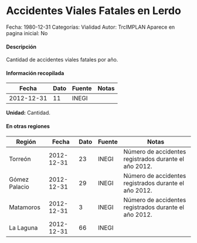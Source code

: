 Accidentes Viales Fatales en Lerdo
=====

Fecha: 1980-12-31
Categorías: Vialidad
Autor: TrcIMPLAN
Aparece en pagina inicial: No

#### Descripción

Cantidad de accidentes viales fatales por año.

#### Información recopilada

<table class="table table-hover table-bordered matriz">
<thead>
<tr>
<th>Fecha</th>
<th>Dato</th>
<th>Fuente</th>
<th>Notas</th>
</tr>
</thead>
<tbody>
<tr>
<td>2012-12-31</td>
<td class="derecha">11</td>
<td>INEGI</td>
<td></td>
</tr>
</tbody>
</table>

<b>Unidad:</b> Cantidad.




#### En otras regiones

<table class="table table-hover table-bordered matriz">
<thead>
<tr>
<th>Región</th>
<th>Fecha</th>
<th>Dato</th>
<th>Fuente</th>
<th>Notas</th>
</tr>
</thead>
<tbody>
<tr>
<td>Torreón</td>
<td>2012-12-31</td>
<td class="derecha">23</td>
<td>INEGI</td>
<td>Número de accidentes registrados durante el año 2012.</td>
</tr>
<tr>
<td>Gómez Palacio</td>
<td>2012-12-31</td>
<td class="derecha">29</td>
<td>INEGI</td>
<td>Número de accidentes registrados durante el año 2012.</td>
</tr>
<tr>
<td>Matamoros</td>
<td>2012-12-31</td>
<td class="derecha">3</td>
<td>INEGI</td>
<td>Número de accidentes registrados durante el año 2012.</td>
</tr>
<tr>
<td>La Laguna</td>
<td>2012-12-31</td>
<td class="derecha">66</td>
<td>INEGI</td>
<td></td>
</tr>
</tbody>
</table>

